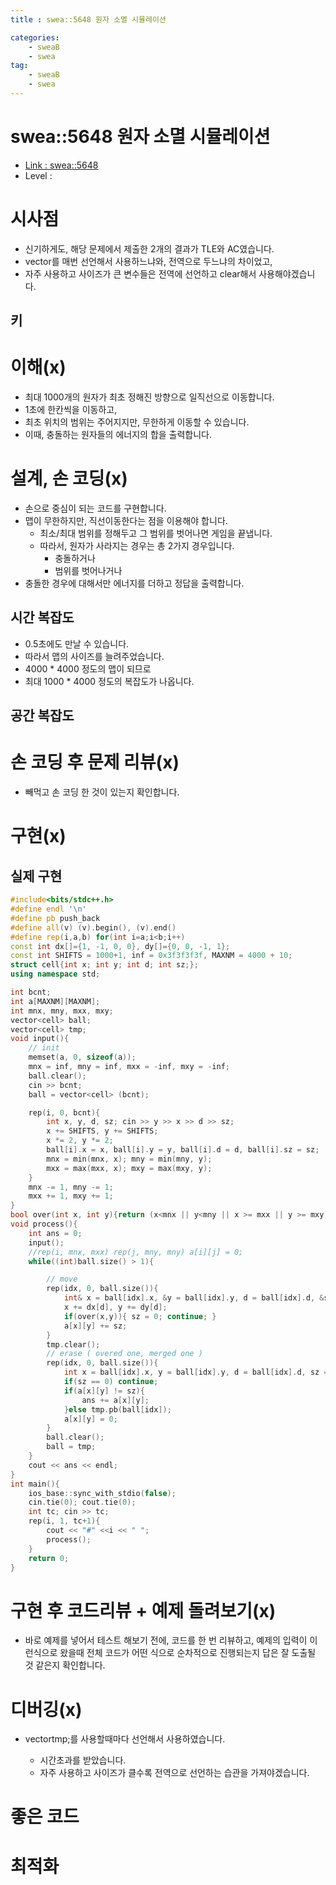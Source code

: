 ```yaml
---
title : swea::5648 원자 소멸 시뮬레이션

categories:
    - sweaB
    - swea
tag:
    - sweaB
    - swea
---
```

# swea::5648 원자 소멸 시뮬레이션
- [Link : swea::5648](https://swexpertacademy.com/main/solvingProblem/solvingProblem.do)
- Level : 

# 시사점
- 신기하게도, 해당 문제에서 제출한 2개의 결과가 TLE와 AC였습니다.
- vector<tmp>를 매번 선언해서 사용하느냐와, 전역으로 두느냐의 차이었고,
- 자주 사용하고 사이즈가 큰 변수들은 전역에 선언하고 clear해서 사용해야겠습니다.

## 키

# 이해(x)
- 최대 1000개의 원자가 최초 정해진 방향으로 일직선으로 이동합니다.
- 1초에 한칸씩을 이동하고,
- 최초 위치의 범위는 주어지지만, 무한하게 이동할 수 있습니다.
- 이때, 충돌하는 원자들의 에너지의 합을 출력합니다.

# 설계, 손 코딩(x)
- 손으로 중심이 되는 코드를 구현합니다.
- 맵이 무한하지만, 직선이동한다는 점을 이용해야 합니다.
  - 최소/최대 범위를 정해두고 그 범위를 벗어나면 게임을 끝냅니다.
  - 따라서, 원자가 사라지는 경우는 총 2가지 경우입니다.
    - 충돌하거나
    - 범위를 벗어나거나
- 충돌한 경우에 대해서만 에너지를 더하고 정답을 출력합니다.

## 시간 복잡도
- 0.5초에도 만날 수 있습니다.
- 따라서 맵의 사이즈를 늘려주었습니다.
- 4000 * 4000 정도의 맵이 되므로
- 최대 1000 * 4000 정도의 복잡도가 나옵니다.

## 공간 복잡도

# 손 코딩 후 문제 리뷰(x)
- 빼먹고 손 코딩 한 것이 있는지 확인합니다.

# 구현(x)

## 실제 구현 

```cpp
#include<bits/stdc++.h>
#define endl '\n'
#define pb push_back
#define all(v) (v).begin(), (v).end()
#define rep(i,a,b) for(int i=a;i<b;i++)
const int dx[]={1, -1, 0, 0}, dy[]={0, 0, -1, 1};
const int SHIFTS = 1000+1, inf = 0x3f3f3f3f, MAXNM = 4000 + 10;
struct cell{int x; int y; int d; int sz;};
using namespace std;

int bcnt;
int a[MAXNM][MAXNM];
int mnx, mny, mxx, mxy;
vector<cell> ball;
vector<cell> tmp;
void input(){
    // init
    memset(a, 0, sizeof(a));
    mnx = inf, mny = inf, mxx = -inf, mxy = -inf;
    ball.clear();
    cin >> bcnt;
    ball = vector<cell> (bcnt);

    rep(i, 0, bcnt){
        int x, y, d, sz; cin >> y >> x >> d >> sz;
        x += SHIFTS, y += SHIFTS;
        x *= 2, y *= 2;
        ball[i].x = x, ball[i].y = y, ball[i].d = d, ball[i].sz = sz;
        mnx = min(mnx, x); mny = min(mny, y);
        mxx = max(mxx, x); mxy = max(mxy, y);
    }
    mnx -= 1, mny -= 1;
    mxx += 1, mxy += 1;
}
bool over(int x, int y){return (x<mnx || y<mny || x >= mxx || y >= mxy);}
void process(){
    int ans = 0;
    input();
    //rep(i, mnx, mxx) rep(j, mny, mny) a[i][j] = 0;
    while((int)ball.size() > 1){

        // move
        rep(idx, 0, ball.size()){
            int& x = ball[idx].x, &y = ball[idx].y, d = ball[idx].d, &sz = ball[idx].sz;
            x += dx[d], y += dy[d];
            if(over(x,y)){ sz = 0; continue; }
            a[x][y] += sz;
        }
        tmp.clear();
        // erase ( overed one, merged one )
        rep(idx, 0, ball.size()){
            int x = ball[idx].x, y = ball[idx].y, d = ball[idx].d, sz = ball[idx].sz;
            if(sz == 0) continue;
            if(a[x][y] != sz){
                ans += a[x][y];
            }else tmp.pb(ball[idx]);
            a[x][y] = 0;
        }
        ball.clear();
        ball = tmp;
    }
    cout << ans << endl;
}
int main(){
    ios_base::sync_with_stdio(false);
    cin.tie(0); cout.tie(0);
    int tc; cin >> tc;
    rep(i, 1, tc+1){
        cout << "#" <<i << " ";
        process();
    }
    return 0;
}
```

# 구현 후 코드리뷰 + 예제 돌려보기(x)
- 바로 예제를 넣어서 테스트 해보기 전에, 코드를 한 번 리뷰하고, 예제의 입력이 이런식으로 왔을때
  전체 코드가 어떤 식으로 순차적으로 진행되는지 답은 잘 도출될 것 같은지 확인합니다.

# 디버깅(x)
- vector<cell>tmp;를 사용할때마다 선언해서 사용하였습니다.
  - 시간초과를 받았습니다.
  - 자주 사용하고 사이즈가 클수록 전역으로 선언하는 습관을 가져야겠습니다.

# 좋은 코드

# 최적화
